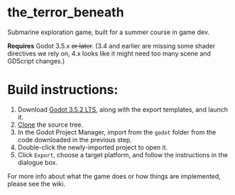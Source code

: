 # the_terror_beneath
Submarine exploration game, built for a summer course in game dev.

**Requires** Godot 3.5.x ~~or later~~.  (3.4 and earlier are missing some shader directives we rely on, 4.x looks like it might need too many scene and GDScript changes.)

# Build instructions:

1. Download [Godot 3.5.2 LTS](https://godotengine.org/download/3.x/), along with the export templates, and launch it.
1. [Clone](https://github.com/illegalinstruction/the_terror_beneath.git) the source tree.
1. In the Godot Project Manager, import from the `godot` folder from the code downloaded in the previous step.
1. Double-click the newly-imported project to open it.
1. Click `Export`, choose a target platform, and follow the instructions in the dialogue box.

For more info about what the game does or how things are implemented, please see the wiki.
